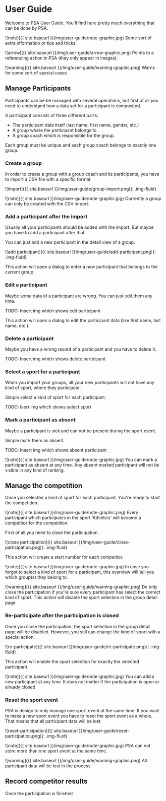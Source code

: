 # User Guide

Welcome to PSA User Guide. You'll find here pretty much everything that can be
done by PSA.

![note]({{ site.baseurl }}/img/user-guide/note-graphic.jpg) Some sort of extra information or tips and tricks.

![arrow]({{ site.baseurl }}/img/user-guide/arrow-graphic.png) Points to a referencing action in PSA (they only appear in images).

![warning]({{ site.baseurl }}/img/user-guide/warning-graphic.png) Warns for some sort of special cases

## Manage Participants

Participants can be be managed with several operations, but first of all
you need to understand how a data set for a participant is composited.

A participant consists of three different parts:
* The participant data itself (last name, first name, gender, etc.)
* A group where the participant belongs to.
* A group coach which is responsible for the group.

Each group must be unique and each group coach belongs to exactly one group.

### Create a group

In order to create a group with a group coach and its participants, you have
to import a CSV file with a specific format.

![import]({{ site.baseurl }}/img/user-guide/group-import.png){: .img-fluid}

![note]({{ site.baseurl }}/img/user-guide/note-graphic.jpg) Currently a group can only be created with the CSV import.

### Add a participant after the import

Usually all your participants should be added with the import. But maybe
you have to add a participant after that.

You can just add a new participant in the detail view of a group.

![add participant]({{ site.baseurl }}/img/user-guide/add-participant.png){: .img-fluid}

This action will open a dialog to enter a new participant that belongs to the current group.

### Edit a participant

Maybe some data of a participant are wrong. You can just edit them any time.

TODO: Insert img which shows edit participant

This action will open a dialog to edit the participant data (like first name, last name, etc.).

### Delete a participant

Maybe you have a wrong record of a participant and you have to delete it.

TODO: Insert img which shows delete participant

### Select a sport for a participant

When you import your groups, all your new participants will not have any kind of sport,
where they participate.

Simple select a kind of sport for each participant.

TODO: Isert img which shows select sport

### Mark a participant as absent

Maybe a participant is sick and can not be present during the sport event.

Simple mark them as absent.

TODO: Insert img which shows absent participant

![note]({{ site.baseurl }}/img/user-guide/note-graphic.jpg) You can mark a participant as absent at any time. Any absent marked participant will not be visible in any kind of ranking.

## Manage the competition

Once you selected a kind of sport for each participant. You're ready to
start the competition.

![note]({{ site.baseurl }}/img/user-guide/note-graphic.png) Every participant which participates in the sport 'Athletics' will become a competitor for the competition

First of all you need to close the participation.

![close participation]({{ site.baseurl }}/img/user-guide/close-participation.png){: .img-fluid}

This action will create a start number for each competitor.

![note]({{ site.baseurl }}/img/user-guide/note-graphic.jpg) In case you forgot to select a kind of sport for a participant, this overview will tell you which group(s) they belong to.

![warning]({{ site.baseurl }}/img/user-guide/warning-graphic.png) Do only close the participation if you're sure every participant has select the correct kind of sport.
This action will disable the sport selection in the group detail page

### Re-participate after the participation is closed

Once you close the participation, the sport selection in the group detail page will be disabled.
However, you still can change the kind of sport with a special action.

![re-participate]({{ site.baseurl }}/img/user-guide/re-participate.png){: .img-fluid}

This action will enable the sport selection for exactly the selected participant.

![note]({{ site.baseurl }}/img/user-guide/note-graphic.jpg) You can add a new participant at any time. It does not matter if the participation is open or already closed.

### Reset the sport event

PSA is design to only manage one sport event at the same time. If you want to make a new sport event
you have to reset the sport event as a whole. That means that all participant data
will be lost.

![reset-participation]({{ site.baseurl }}/img/user-guide/reset-participation.png){: .img-fluid}

![note]({{ site.baseurl }}/img/user-guide/note-graphic.jpg) PSA can not store more than one sport event at the same time.

![warning]({{ site.baseurl }}/img/user-guide/warning-graphic.png) All participant data will be lost in the process.

## Record competitor results

Once the participation is finished




